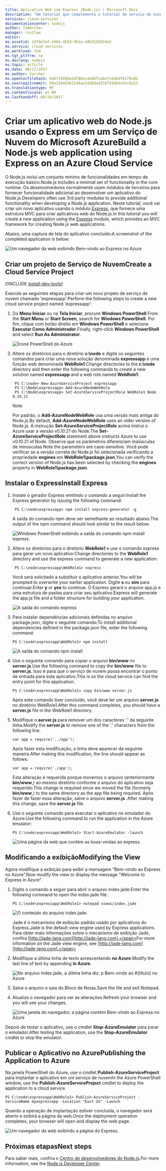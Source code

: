 ```yaml
---
title: Aplicativo Web com Express (Node.js) | Microsoft Docs
description: "Um tutorial que complementa o tutorial de serviço de nuvem e demonstra como usar o módulo Express."
services: cloud-services
documentationcenter: nodejs
author: TomArcher
manager: routlaw
editor: 
ms.assetid: 24f8e7ef-e90d-4554-9b1e-a9b31d5824e5
ms.service: cloud-services
ms.workload: tbd
ms.tgt_pltfrm: na
ms.devlang: nodejs
ms.topic: article
ms.date: 08/17/2017
ms.author: tarcher
ms.openlocfilehash: 54b715695e24786ec4e8dfcabefc648d76179c8b
ms.sourcegitcommit: 50e23e8d3b1148ae2d36dad3167936b4e52c8a23
ms.translationtype: MT
ms.contentlocale: pt-BR
ms.lasthandoff: 08/18/2017
---
```

# <a name="build-a-nodejs-web-application-using-express-on-an-azure-cloud-service"></a><span data-ttu-id="bb6ce-103">Criar um aplicativo web do Node.js usando o Express em um Serviço de Nuvem do Microsoft Azure</span><span class="sxs-lookup"><span data-stu-id="bb6ce-103">Build a Node.js web application using Express on an Azure Cloud Service</span></span>
<span data-ttu-id="bb6ce-104">O Node.js inclui um conjunto mínimo de funcionalidades em tempo de execução básico.</span><span class="sxs-lookup"><span data-stu-id="bb6ce-104">Node.js includes a minimal set of functionality in the core runtime.</span></span>
<span data-ttu-id="bb6ce-105">Os desenvolvedores normalmente usam módulos de terceiros para fornecer funcionalidade adicional ao desenvolver um aplicativo do Node.js.</span><span class="sxs-lookup"><span data-stu-id="bb6ce-105">Developers often use 3rd party modules to provide additional functionality when developing a Node.js application.</span></span> <span data-ttu-id="bb6ce-106">Neste tutorial, você vai criar um novo aplicativo usando o módulo [Express][Express], que fornece uma estrutura MVC para criar aplicativos web do Node.js.</span><span class="sxs-lookup"><span data-stu-id="bb6ce-106">In this tutorial you will create a new application using the [Express][Express] module, which provides an MVC framework for creating Node.js web applications.</span></span>

<span data-ttu-id="bb6ce-107">Abaixo, uma captura de tela do aplicativo concluído:</span><span class="sxs-lookup"><span data-stu-id="bb6ce-107">A screenshot of the completed application is below:</span></span>

![Um navegador da web exibindo Bem-vindo ao Express no Azure](./media/cloud-services-nodejs-develop-deploy-express-app/node36.png)

## <a name="create-a-cloud-service-project"></a><span data-ttu-id="bb6ce-109">Criar um projeto de Serviço de Nuvem</span><span class="sxs-lookup"><span data-stu-id="bb6ce-109">Create a Cloud Service Project</span></span>
[!INCLUDE [install-dev-tools](../../includes/install-dev-tools.md)]

<span data-ttu-id="bb6ce-110">Execute as seguintes etapas para criar um novo projeto de serviço de nuvem chamado 'expressapp':</span><span class="sxs-lookup"><span data-stu-id="bb6ce-110">Perform the following steps to create a new cloud service project named 'expressapp':</span></span>

1. <span data-ttu-id="bb6ce-111">Do **Menu Iniciar** ou na **Tela Iniciar**, procure **Windows PowerShell**.</span><span class="sxs-lookup"><span data-stu-id="bb6ce-111">From the **Start Menu** or **Start Screen**, search for **Windows PowerShell**.</span></span> <span data-ttu-id="bb6ce-112">Por fim, clique com botão direito em **Windows PowerShell** e selecione **Executar Como Administrador**.</span><span class="sxs-lookup"><span data-stu-id="bb6ce-112">Finally, right-click **Windows PowerShell** and select **Run As Administrator**.</span></span>
   
    ![Ícone PowerShell do Azure](./media/cloud-services-nodejs-develop-deploy-express-app/azure-powershell-start.png)
2. <span data-ttu-id="bb6ce-114">Altere os diretórios para o diretório **c:\\node** e digite os seguintes comandos para criar uma nova solução denominada **expressapp** e uma função web denominada **WebRole1**:</span><span class="sxs-lookup"><span data-stu-id="bb6ce-114">Change directories to the **c:\\node** directory and then enter the following commands to create a new solution named **expressapp** and a web role named **WebRole1**:</span></span>
   
        PS C:\node> New-AzureServiceProject expressapp
        PS C:\Node\expressapp> Add-AzureNodeWebRole
        PS C:\Node\expressapp> Set-AzureServiceProjectRole WebRole1 Node 0.10.21
   
    > [!NOTE]
    > <span data-ttu-id="bb6ce-115">Por padrão, o **Add-AzureNodeWebRole** usa uma versão mais antiga do Node.js.</span><span class="sxs-lookup"><span data-stu-id="bb6ce-115">By default, **Add-AzureNodeWebRole** uses an older version of Node.js.</span></span> <span data-ttu-id="bb6ce-116">A instrução **Set-AzureServiceProjectRole** acima instrui o Azure usar a versão v0.10.21 do Node.</span><span class="sxs-lookup"><span data-stu-id="bb6ce-116">The **Set-AzureServiceProjectRole** statement above instructs Azure to use v0.10.21 of Node.</span></span>  <span data-ttu-id="bb6ce-117">Observe que os parâmetros diferenciam maiúsculas de minúsculas.</span><span class="sxs-lookup"><span data-stu-id="bb6ce-117">Note the parameters are case-sensitive.</span></span>  <span data-ttu-id="bb6ce-118">Você pode verificar se a versão correta do Node.js foi selecionada verificando a propriedade **engines** em **WebRole1\package.json**.</span><span class="sxs-lookup"><span data-stu-id="bb6ce-118">You can verify the correct version of Node.js has been selected by checking the **engines** property in **WebRole1\package.json**.</span></span>
    > 
    > 

## <a name="install-express"></a><span data-ttu-id="bb6ce-119">Instalar o Express</span><span class="sxs-lookup"><span data-stu-id="bb6ce-119">Install Express</span></span>
1. <span data-ttu-id="bb6ce-120">Instale o gerador Express emitindo o comando a seguir:</span><span class="sxs-lookup"><span data-stu-id="bb6ce-120">Install the Express generator by issuing the following command:</span></span>
   
        PS C:\node\expressapp> npm install express-generator -g
   
    <span data-ttu-id="bb6ce-121">A saída do comando npm deve ser semelhante ao resultado abaixo.</span><span class="sxs-lookup"><span data-stu-id="bb6ce-121">The output of the npm command should look similar to the result below.</span></span> 
   
    ![Windows PowerShell exibindo a saída do comando npm install express.](./media/cloud-services-nodejs-develop-deploy-express-app/express-g.png)
2. <span data-ttu-id="bb6ce-123">Altere os diretórios para o diretório **WebRole1** e use o comando express para gerar um novo aplicativo:</span><span class="sxs-lookup"><span data-stu-id="bb6ce-123">Change directories to the **WebRole1** directory and use the express command to generate a new application:</span></span>
   
        PS C:\node\expressapp\WebRole1> express
   
    <span data-ttu-id="bb6ce-124">Você será solicitado a substituir o aplicativo anterior.</span><span class="sxs-lookup"><span data-stu-id="bb6ce-124">You will be prompted to overwrite your earlier application.</span></span> <span data-ttu-id="bb6ce-125">Digite **s** ou **sim** para continuar.</span><span class="sxs-lookup"><span data-stu-id="bb6ce-125">Enter **y** or **yes** to continue.</span></span> <span data-ttu-id="bb6ce-126">O Express gerará o arquivo app.js e uma estrutura de pastas para criar seu aplicativo.</span><span class="sxs-lookup"><span data-stu-id="bb6ce-126">Express will generate the app.js file and a folder structure for building your application.</span></span>
   
    ![A saída do comando express](./media/cloud-services-nodejs-develop-deploy-express-app/node23.png)
3. <span data-ttu-id="bb6ce-128">Para instalar dependências adicionais definidas no arquivo package.json, digite o seguinte comando:</span><span class="sxs-lookup"><span data-stu-id="bb6ce-128">To install additional dependencies defined in the package.json file, enter the following command:</span></span>
   
       PS C:\node\expressapp\WebRole1> npm install
   
   ![A saída do comando npm install](./media/cloud-services-nodejs-develop-deploy-express-app/node26.png)
4. <span data-ttu-id="bb6ce-130">Use o seguinte comando para copiar o arquivo **bin/www** no **server.js**.</span><span class="sxs-lookup"><span data-stu-id="bb6ce-130">Use the following command to copy the **bin/www** file to **server.js**.</span></span> <span data-ttu-id="bb6ce-131">Isso é para que o serviço de nuvem possa encontrar o ponto de entrada para este aplicativo.</span><span class="sxs-lookup"><span data-stu-id="bb6ce-131">This is so the cloud service can find the entry point for this application.</span></span>
   
       PS C:\node\expressapp\WebRole1> copy bin/www server.js
   
   <span data-ttu-id="bb6ce-132">Após este comando tiver concluído, você deve ter um arquivo **server.js** no diretório WebRole1.</span><span class="sxs-lookup"><span data-stu-id="bb6ce-132">After this command completes, you should have a **server.js** file in the WebRole1 directory.</span></span>
5. <span data-ttu-id="bb6ce-133">Modifique o **server.js** para remover um dos caracteres '.' da seguinte linha.</span><span class="sxs-lookup"><span data-stu-id="bb6ce-133">Modify the **server.js** to remove one of the '.' characters from the following line.</span></span>
   
       var app = require('../app');
   
   <span data-ttu-id="bb6ce-134">Após fazer esta modificação, a linha deve aparecer da seguinte maneira.</span><span class="sxs-lookup"><span data-stu-id="bb6ce-134">After making this modification, the line should appear as follows.</span></span>
   
       var app = require('./app');
   
   <span data-ttu-id="bb6ce-135">Esta alteração é requerida porque movemos o arquivo (anteriormente **bin/www**,) ao mesmo diretório conforme o arquivo do aplicativo seja requerido.</span><span class="sxs-lookup"><span data-stu-id="bb6ce-135">This change is required since we moved the file (formerly **bin/www**,) to the same directory as the app file being required.</span></span> <span data-ttu-id="bb6ce-136">Após fazer de fazer essa alteração, salve o arquivo **server.js** .</span><span class="sxs-lookup"><span data-stu-id="bb6ce-136">After making this change, save the **server.js** file.</span></span>
6. <span data-ttu-id="bb6ce-137">Use o seguinte comando para executar o aplicativo no emulador do Azure:</span><span class="sxs-lookup"><span data-stu-id="bb6ce-137">Use the following command to run the application in the Azure emulator:</span></span>
   
       PS C:\node\expressapp\WebRole1> Start-AzureEmulator -launch
   
    ![Uma página da web que contém as boas-vindas ao express.](./media/cloud-services-nodejs-develop-deploy-express-app/node28.png)

## <a name="modifying-the-view"></a><span data-ttu-id="bb6ce-139">Modificando a exibição</span><span class="sxs-lookup"><span data-stu-id="bb6ce-139">Modifying the View</span></span>
<span data-ttu-id="bb6ce-140">Agora modifique a exibição para exibir a mensagem “Bem-vindo ao Express no Azure”.</span><span class="sxs-lookup"><span data-stu-id="bb6ce-140">Now modify the view to display the message "Welcome to Express in Azure".</span></span>

1. <span data-ttu-id="bb6ce-141">Digite o comando a seguir para abrir o arquivo index.jade:</span><span class="sxs-lookup"><span data-stu-id="bb6ce-141">Enter the following command to open the index.jade file:</span></span>
   
       PS C:\node\expressapp\WebRole1> notepad views/index.jade
   
   ![O conteúdo do arquivo index.jade.](./media/cloud-services-nodejs-develop-deploy-express-app/getting-started-19.png)
   
   <span data-ttu-id="bb6ce-143">Jade é o mecanismo de exibição padrão usado por aplicativos do Express.</span><span class="sxs-lookup"><span data-stu-id="bb6ce-143">Jade is the default view engine used by Express applications.</span></span> <span data-ttu-id="bb6ce-144">Para obter mais informações sobre o mecanismo de exibição Jade, confira [http://jade-lang.com][http://jade-lang.com].</span><span class="sxs-lookup"><span data-stu-id="bb6ce-144">For more information on the Jade view engine, see [http://jade-lang.com][http://jade-lang.com].</span></span>
2. <span data-ttu-id="bb6ce-145">Modifique a última linha de texto acrescentando **no Azure**.</span><span class="sxs-lookup"><span data-stu-id="bb6ce-145">Modify the last line of text by appending **in Azure**.</span></span>
   
   ![No arquivo index.jade, a última linha diz: p Bem-vindo ao \#{título} no Azure](./media/cloud-services-nodejs-develop-deploy-express-app/node31.png)
3. <span data-ttu-id="bb6ce-147">Salve o arquivo e saia do Bloco de Notas.</span><span class="sxs-lookup"><span data-stu-id="bb6ce-147">Save the file and exit Notepad.</span></span>
4. <span data-ttu-id="bb6ce-148">Atualize o navegador para ver as alterações.</span><span class="sxs-lookup"><span data-stu-id="bb6ce-148">Refresh your browser and you will see your changes.</span></span>
   
   ![Uma janela do navegador, a página contém Bem-vindo ao Express no Azure](./media/cloud-services-nodejs-develop-deploy-express-app/node32.png)

<span data-ttu-id="bb6ce-150">Depois de testar o aplicativo, use o cmdlet **Stop-AzureEmulator** para parar o emulador.</span><span class="sxs-lookup"><span data-stu-id="bb6ce-150">After testing the application, use the **Stop-AzureEmulator** cmdlet to stop the emulator.</span></span>

## <a name="publishing-the-application-to-azure"></a><span data-ttu-id="bb6ce-151">Publicar o Aplicativo no Azure</span><span class="sxs-lookup"><span data-stu-id="bb6ce-151">Publishing the Application to Azure</span></span>
<span data-ttu-id="bb6ce-152">Na janela PowerShell do Azure, use o cmdlet **Publish-AzureServiceProject** para implantar o aplicativo em um serviço de nuvem</span><span class="sxs-lookup"><span data-stu-id="bb6ce-152">In the Azure PowerShell window, use the **Publish-AzureServiceProject** cmdlet to deploy the application to a cloud service</span></span>

    PS C:\node\expressapp\WebRole1> Publish-AzureServiceProject -ServiceName myexpressapp -Location "East US" -Launch

<span data-ttu-id="bb6ce-153">Quando a operação de implantação estiver concluída, o navegador será aberto e exibirá a página da web.</span><span class="sxs-lookup"><span data-stu-id="bb6ce-153">Once the deployment operation completes, your browser will open and display the web page.</span></span>

![Um navegador da web exibindo a página do Express.](./media/cloud-services-nodejs-develop-deploy-express-app/node36.png)

## <a name="next-steps"></a><span data-ttu-id="bb6ce-156">Próximas etapas</span><span class="sxs-lookup"><span data-stu-id="bb6ce-156">Next steps</span></span>
<span data-ttu-id="bb6ce-157">Para saber mais, confira o [Centro de desenvolvedores do Node.js](/develop/nodejs/).</span><span class="sxs-lookup"><span data-stu-id="bb6ce-157">For more information, see the [Node.js Developer Center](/develop/nodejs/).</span></span>

[Node.js Web Application]: http://www.windowsazure.com/develop/nodejs/tutorials/getting-started/
[Express]: http://expressjs.com/
[http://jade-lang.com]: http://jade-lang.com


